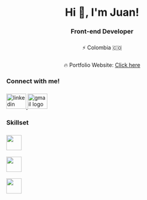<h1 align="center">Hi 👋, I'm Juan!</h1>

###

<h3 align="center"> Front-end Developer</h3>


###


<p align="center">⚡️ Colombia 🇨🇴</p>

###

<div align="center">
    <p>🔥 Portfolio Website:
   <a href="https://juanrdeveloper.github.io/David-website/" target="_blank">Click here</a>
      </p>
  </div>

  ###

<h3 align="left">Connect with me!</h3>

###

<div align="left">
  <a href="https://www.linkedin.com/in/juan-rengifo-702a6a306/" target="_blank">
    <img src="https://raw.githubusercontent.com/maurodesouza/profile-readme-generator/master/src/assets/icons/social/linkedin/default.svg" width="52" height="40" alt="linkedin logo"  />
  </a>
  <a href="mailto:medrandajuan843@gmail.com" target="_blank">
    <img src="https://raw.githubusercontent.com/maurodesouza/profile-readme-generator/master/src/assets/icons/social/gmail/default.svg" width="52" height="40" alt="gmail logo"  />
  </a>
</div>

###


<h3 align="left">Skillset</h3>

###

<div align="left">
  <a href="https://skillicons.dev">
    <img src="https://skillicons.dev/icons?i=html,css,javascript,react,astro"
     height="40" />
    <br></br>
    <img src="https://skillicons.dev/icons?i=tailwind,bootstrap,mui,sass,git"
     height="40" />
    <br></br>
     <img src="https://skillicons.dev/icons?i=nodejs,express,firebase,mysql,figma"
     height="40" />
  </a>
</p>

 
 
</div>

###
